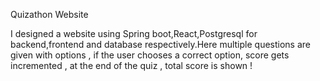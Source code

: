 Quizathon Website 

I designed a website using Spring boot,React,Postgresql for backend,frontend and database respectively.Here multiple questions are given with options , if the user  chooses a correct option, score gets incremented , at the end of the quiz , total score is shown !
